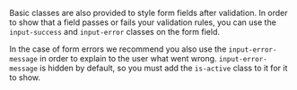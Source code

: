 Basic classes are also provided to style form fields after validation. In order to show that a field passes or fails your validation rules, you can use the `input-success` and `input-error` classes on the form field.

In the case of form errors we recommend you also use the `input-error-message` in order to explain to the user what went wrong. `input-error-message` is hidden by default, so you must add the `is-active` class to it for it to show.